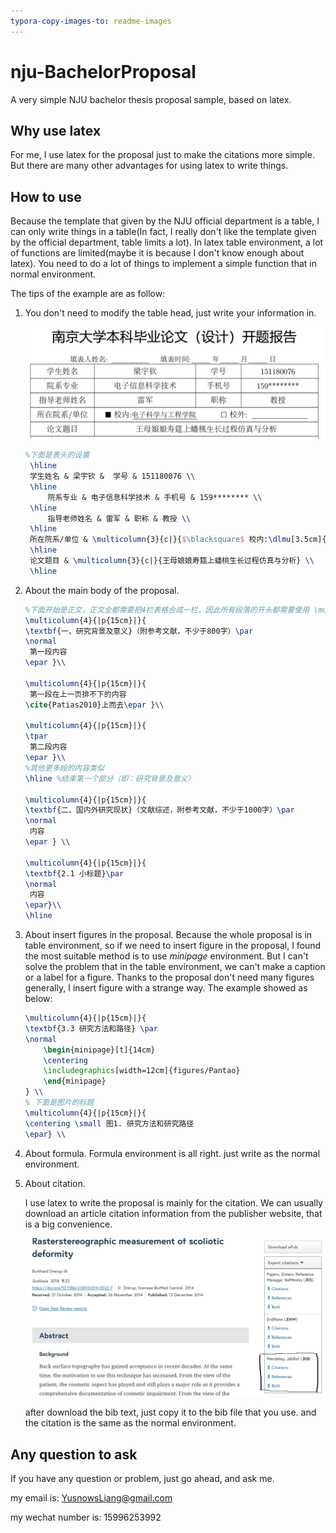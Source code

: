 ```yaml
---
typora-copy-images-to: readme-images
---
```


# nju-BachelorProposal
A very simple NJU bachelor thesis proposal sample, based on latex.

## Why use latex

For me, I use latex for the proposal just to make the citations more simple. But there are many other advantages for using latex to write things.

## How  to use

Because the template that given by the NJU official department is a table, I can only write things in a table(In fact, I really don't like the template given by the official department, table limits a lot). In latex table environment, a lot of functions are limited(maybe it is because I don't know enough about latex). You need to do a lot of things to implement a simple function that in normal environment.

The tips of the example are as follow:

1. You don't need to modify the table head, just write your information in. 

   ![1551603371507](readme-images/1551603371507.png)

   ```latex
   %下面是表头的设置
   	\hline 
   	学生姓名 & 梁宇钦 &  学号 & 151180076 \\ 
   	\hline 
    	院系专业 & 电子信息科学技术 & 手机号 & 159******** \\ 
   	\hline 
    	指导老师姓名 & 雷军 & 职称 & 教授 \\ 
   	\hline 
   	所在院系/单位 & \multicolumn{3}{c|}{$\blacksquare$ 校内:\dlmu[3.5cm]{\small 电子科学与工程学院 \normalsize} \hspace{10mm} $\Box$校外: \dlmu[3cm]{}}  \\ 
   	\hline 
   	论文题目 & \multicolumn{3}{c|}{王母娘娘寿筵上蟠桃生长过程仿真与分析} \\ 
   	\hline 
   ```

2. About the main body of the proposal.

   ```latex
   %下面开始是正文，正文全都需要把4栏表格合成一栏，因此所有段落的开头都需要使用 \multicolumn{4}{|p{15cm}|}{ 内容在这写 }\\ 命令， 但是由于首段需要缩进，以及段落之间需要隔开一定距离，所以变成了 \multicolumn{4}{|p{15cm}|}{ \tpar 内容在这写 \epar}\\ 或者 \multicolumn{4}{|p{15cm}|}{\texbf{标题}\par \normal 内容在这写 \epar }\\ 这样的。对于一些可能一段内容在一页放不下的情况，需要手动用 \multicolumn{4}{|p{15cm}|}{ 内容在这写 }\\ 进行分割
   \multicolumn{4}{|p{15cm}|}{
   \textbf{一、研究背景及意义}（附参考文献，不少于800字）\par  
   \normal
   	第一段内容
   \epar }\\
   		
   \multicolumn{4}{|p{15cm}|}{
   	第一段在上一页排不下的内容
   \cite{Patias2010}上而去\epar }\\
   		
   \multicolumn{4}{|p{15cm}|}{
   \tpar
   	第二段内容
   \epar }\\
   %其他更多段的内容类似
   \hline %结束第一个部分（即：研究背景及意义）
   
   \multicolumn{4}{|p{15cm}|}{
   \textbf{二、国内外研究现状}（文献综述，附参考文献，不少于1000字）\par  
   \normal
   	内容
   \epar } \\
   		
   \multicolumn{4}{|p{15cm}|}{
   \textbf{2.1 小标题}\par
   \normal
   	内容		
   \epar}\\
   \hline
   ```

3. About insert figures in the proposal. Because the whole proposal is in table environment, so if we need to insert figure in the proposal, I found the most suitable method is to use $minipage$ environment. But I can't solve the problem that in the table environment, we can't make a caption or a label for a figure. Thanks to the proposal don't need many figures generally, I insert figure with a strange way. The example showed as below:

   ```latex
   \multicolumn{4}{|p{15cm}|}{
   \textbf{3.3 研究方法和路径} \par 
   \normal
       \begin{minipage}[t]{14cm}
       \centering
       \includegraphics[width=12cm]{figures/Pantao}
       \end{minipage}
   } \\
   % 下面是图片的标题
   \multicolumn{4}{|p{15cm}|}{
   \centering \small 图1. 研究方法和研究路径
   \epar} \\
   ```

4. About formula. Formula environment is all right. just write as the normal environment.

5. About citation.

   I use latex to write the proposal is mainly for the citation. We can usually download an article citation information from the publisher website, that is a big convenience.

   ![1551606240424](readme-images/1551606240424.png)

   after download the bib text, just copy it to the bib file that you use. and the citation is the same as the normal environment.

## Any question to ask

If you have any question or problem, just go ahead, and ask me.

my email is: YusnowsLiang@gmail.com

my wechat number is: 15996253992 